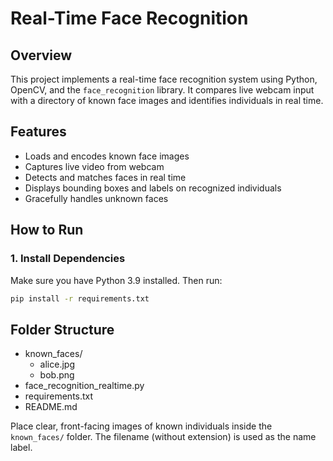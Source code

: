 # Real-Time Face Recognition

## Overview

This project implements a real-time face recognition system using Python, OpenCV, and the `face_recognition` library. It compares live webcam input with a directory of known face images and identifies individuals in real time.

## Features

- Loads and encodes known face images
- Captures live video from webcam
- Detects and matches faces in real time
- Displays bounding boxes and labels on recognized individuals
- Gracefully handles unknown faces

## How to Run

### 1. Install Dependencies

Make sure you have Python 3.9 installed. Then run:

```bash
pip install -r requirements.txt
```

## Folder Structure

- known_faces/
    - alice.jpg
    - bob.png
- face_recognition_realtime.py
- requirements.txt
- README.md

Place clear, front-facing images of known individuals inside the `known_faces/` folder. The filename (without extension) is used as the name label.
